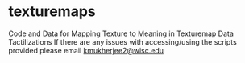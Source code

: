 # texturemaps
Code and Data for Mapping Texture to Meaning in Texturemap Data Tactilizations
If there are any issues with accessing/using the scripts provided please email kmukherjee2@wisc.edu

